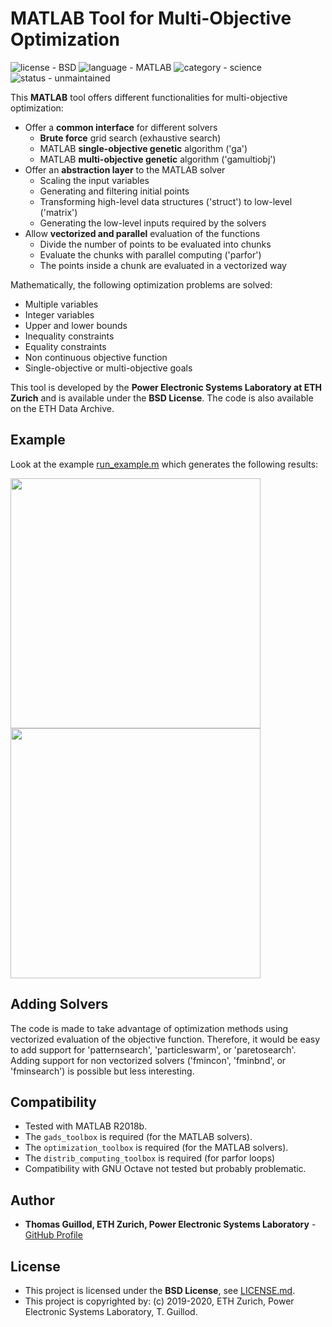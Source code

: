 # MATLAB Tool for Multi-Objective Optimization

![license - BSD](https://img.shields.io/badge/license-BSD-green)
![language - MATLAB](https://img.shields.io/badge/language-MATLAB-blue)
![category - science](https://img.shields.io/badge/category-science-lightgrey)
![status - unmaintained](https://img.shields.io/badge/status-unmaintained-red)

This **MATLAB** tool offers different functionalities for multi-objective optimization:
* Offer a **common interface** for different solvers
    * **Brute force** grid search (exhaustive search)
    * MATLAB **single-objective genetic** algorithm ('ga')
    * MATLAB **multi-objective genetic** algorithm ('gamultiobj')
* Offer an **abstraction layer** to the MATLAB solver
    * Scaling the input variables
    * Generating and filtering initial points
    * Transforming high-level data structures ('struct') to low-level ('matrix')
    * Generating the low-level inputs required by the solvers
* Allow **vectorized and parallel** evaluation of the functions
    * Divide the number of points to be evaluated into chunks
    * Evaluate the chunks with parallel computing ('parfor')
    * The points inside a chunk are evaluated in a vectorized way

Mathematically, the following optimization problems are solved:
* Multiple variables
* Integer variables
* Upper and lower bounds
* Inequality constraints
* Equality constraints
* Non continuous objective function
* Single-objective or multi-objective goals

This tool is developed by the **Power Electronic Systems Laboratory at ETH Zurich** and is available under the **BSD License**. The code is also available on the ETH Data Archive.

## Example

Look at the example [run_example.m](run_example.m) which generates the following results:

<p float="middle">
    <img src="readme_img/input.png" width="400">
    <img src="readme_img/output.png" width="400">
</p>

## Adding Solvers

The code is made to take advantage of optimization methods using vectorized evaluation of the objective function.
Therefore, it would be easy to add support for 'patternsearch', 'particleswarm', or 'paretosearch'.
Adding support for non vectorized solvers ('fmincon', 'fminbnd', or 'fminsearch') is possible but less interesting.

## Compatibility

* Tested with MATLAB R2018b.
* The `gads_toolbox` is required (for the MATLAB solvers).
* The `optimization_toolbox` is required (for the MATLAB solvers).
* The `distrib_computing_toolbox` is required (for parfor loops)
* Compatibility with GNU Octave not tested but probably problematic.

## Author

* **Thomas Guillod, ETH Zurich, Power Electronic Systems Laboratory** - [GitHub Profile](https://github.com/otvam)

## License

* This project is licensed under the **BSD License**, see [LICENSE.md](LICENSE.md).
* This project is copyrighted by: (c) 2019-2020, ETH Zurich, Power Electronic Systems Laboratory, T. Guillod.
